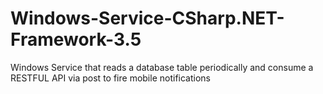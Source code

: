 # Windows-Service-CSharp.NET-Framework-3.5
Windows Service that reads a database table periodically and consume a RESTFUL API via post to fire mobile notifications
